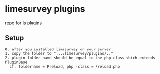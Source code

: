 limesurvey plugins
=================================

repo for ls plugins

## Setup

```
0. after you installed limesurvey on your server
1. copy the folder to ".../limesurvey/plugins/.."
2. plugin folder name should be equal to the php class which extends PluginBase
  cf. foldername = Preload, php -class = Preload.php
```
